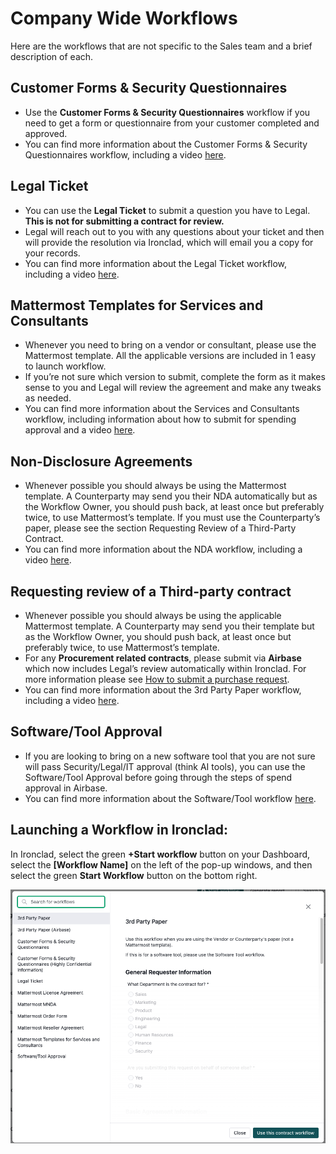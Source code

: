 # Company Wide Workflows

Here are the workflows that are not specific to the Sales team and a brief description of each.

## Customer Forms & Security Questionnaires

* Use the **Customer Forms & Security Questionnaires** workflow if you need to get a form or questionnaire from your customer completed and approved.
* You can find more information about the Customer Forms & Security Questionnaires workflow, including a video [here](https://drive.google.com/drive/folders/1FzoFn9QbSajJhkTotbwKAXpkuA14zKtp?usp=sharing).

## Legal Ticket

* You can use the **Legal Ticket** to submit a question you have to Legal. **This is not for submitting a contract for review.**
* Legal will reach out to you with any questions about your ticket and then will provide the resolution via Ironclad, which will email you a copy for your records.
* You can find more information about the Legal Ticket workflow, including a video [here](https://drive.google.com/drive/folders/1p3DbamDNhl6iNhZ7qM56PQSeZNXkPFgj?usp=sharing).

## Mattermost Templates for Services and Consultants

* Whenever you need to bring on a vendor or consultant, please use the Mattermost template. All the applicable versions are included in 1 easy to launch workflow.
* If you’re not sure which version to submit, complete the form as it makes sense to you and Legal will review the agreement and make any tweaks as needed.
* You can find more information about the Services and Consultants workflow, including information about how to submit for spending approval and a video [here](https://drive.google.com/drive/folders/1wVMrrqW-OoLDJmhMvoO793fXEKl_Xqkl?usp=drive_link).

## Non-Disclosure Agreements

* Whenever possible you should always be using the Mattermost template. A Counterparty may send you their NDA automatically but as the Workflow Owner, you should push back, at least once but preferably twice, to use Mattermost’s template.  If you must use the Counterparty’s paper, please see the section Requesting Review of a Third-Party Contract.
* You can find more information about the NDA workflow, including a video [here](https://drive.google.com/drive/folders/1mFc7heoplPEGQ9CwMhoieT701xX0QCCP?usp=sharing).

## Requesting review of a Third-party contract

* Whenever possible you should always be using the applicable Mattermost template. A Counterparty may send you their template but as the Workflow Owner, you should push back, at least once but preferably twice, to use Mattermost’s template.
* For any **Procurement related contracts**, please submit via **Airbase** which now includes Legal’s review automatically within Ironclad. For more information please see [How to submit a purchase request](https://handbook.mattermost.com/operations/finance/airbase/how-to-submit-a-purchase-request).
* You can find more information about the 3rd Party Paper workflow, including a video [here](https://www.google.com/url?q=https://drive.google.com/drive/folders/1Y1uTCkN34eSWSMOy88VeYDUCp0lkox50?usp%3Dsharing&sa=D&source=docs&ust=1699974325669082&usg=AOvVaw2DFO0YosJrSGujKI7r5Ylh).

## Software/Tool Approval

* If you are looking to bring on a new software tool that you are not sure will pass Security/Legal/IT approval (think AI tools), you can use the Software/Tool Approval before going through the steps of spend approval in Airbase.
* You can find more information about the Software/Tool workflow [here](https://drive.google.com/drive/folders/1su4jHp3K8nhP7KUBpMRFR8ENHn12siV-?usp=sharing).

## Launching a Workflow in Ironclad:

In Ironclad, select the green **+Start workflow** button on your Dashboard, select the **[Workflow Name]** on the left of the pop-up windows, and then select the green **Start Workflow** button on the bottom right.

![Example of an Ironclad contract workflow](/.gitbook/assets/launch-ironclad-workflow.png "Example of an Ironclad contract workflow")
